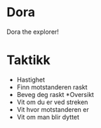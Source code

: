 # Dora
Dora the explorer!

# Taktikk 
* Hastighet
 * Finn motstanderen raskt
 * Beveg deg raskt
*Oversikt
 * Vit om du er ved streken
 * Vit hvor motstanderen er
 * Vit om man blir dyttet
 
